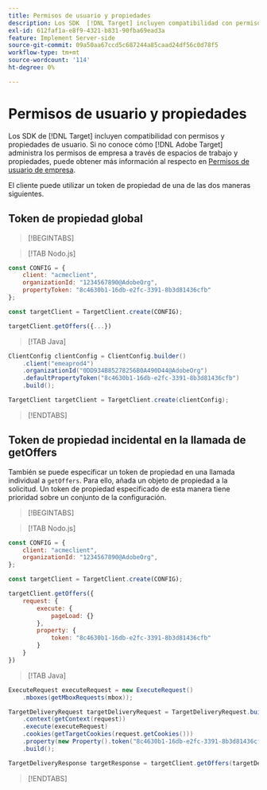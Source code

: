 ```yaml
---
title: Permisos de usuario y propiedades
description: Los SDK  [!DNL Target] incluyen compatibilidad con permisos y propiedades de usuario.
exl-id: 612faf1a-e8f9-4321-b831-90fba69ead3a
feature: Implement Server-side
source-git-commit: 09a50aa67ccd5c687244a85caad24df56c0d78f5
workflow-type: tm+mt
source-wordcount: '114'
ht-degree: 0%

---
```


# Permisos de usuario y propiedades

Los SDK de [!DNL Target] incluyen compatibilidad con permisos y propiedades de usuario. Si no conoce cómo [!DNL Adobe Target] administra los permisos de empresa a través de espacios de trabajo y propiedades, puede obtener más información al respecto en [Permisos de usuario de empresa](https://experienceleague.adobe.com/docs/target/using/administer/manage-users/enterprise/property-channel.html?lang=es).

El cliente puede utilizar un token de propiedad de una de las dos maneras siguientes.

## Token de propiedad global

>[!BEGINTABS]

>[!TAB Nodo.js]

```js {line-numbers="true"}
const CONFIG = {
    client: "acmeclient",
    organizationId: "1234567890@AdobeOrg",
    propertyToken: "8c4630b1-16db-e2fc-3391-8b3d81436cfb"
};

const targetClient = TargetClient.create(CONFIG);

targetClient.getOffers({...})
```

>[!TAB Java]

```java {line-numbers="true"}
ClientConfig clientConfig = ClientConfig.builder()
    .client("emeaprod4")
    .organizationId("0DD934B85278256B0A490D44@AdobeOrg")
    .defaultPropertyToken("8c4630b1-16db-e2fc-3391-8b3d81436cfb")
    .build();

TargetClient targetClient = TargetClient.create(clientConfig);
```

>[!ENDTABS]

## Token de propiedad incidental en la llamada de getOffers

También se puede especificar un token de propiedad en una llamada individual a `getOffers`. Para ello, añada un objeto de propiedad a la solicitud. Un token de propiedad especificado de esta manera tiene prioridad sobre un conjunto de la configuración.

>[!BEGINTABS]

>[!TAB Nodo.js]

```js {line-numbers="true"}
const CONFIG = {
    client: "acmeclient",
    organizationId: "1234567890@AdobeOrg",
};

const targetClient = TargetClient.create(CONFIG);

targetClient.getOffers({
    request: {
        execute: {
            pageLoad: {}
        },
        property: {
            token: "8c4630b1-16db-e2fc-3391-8b3d81436cfb"
        }           
    }
})
```

>[!TAB Java]

```java {line-numbers="true"}
ExecuteRequest executeRequest = new ExecuteRequest()
    .mboxes(getMboxRequests(mbox));

TargetDeliveryRequest targetDeliveryRequest = TargetDeliveryRequest.builder()
    .context(getContext(request))
    .execute(executeRequest)
    .cookies(getTargetCookies(request.getCookies()))
    .property(new Property().token("8c4630b1-16db-e2fc-3391-8b3d81436cfb"))
    .build();

TargetDeliveryResponse targetResponse = targetClient.getOffers(targetDeliveryRequest);
```

>[!ENDTABS]
